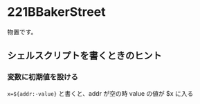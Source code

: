 # 221BBakerStreet
物置です。

## シェルスクリプトを書くときのヒント

### 変数に初期値を設ける
`x=${addr:-value}`
と書くと、addr が空の時 value の値が $x に入る
